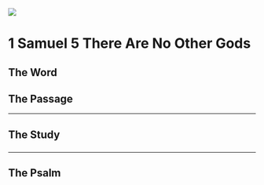 <img class="intro-right" src="/images/art-david.jpg">

# 1 Samuel 5 There Are No Other Gods

## The Word

## The Passage

---

## The Study

###

---

## The Psalm
